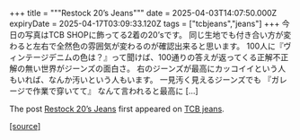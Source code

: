+++
title = """Restock 20’s Jeans"""
date = 2025-04-03T14:07:50.000Z
expiryDate = 2025-04-17T03:09:33.120Z
tags = ["tcbjeans","jeans"]
+++
今日の写真はTCB SHOPに飾ってる2着の20’sです。 同じ生地でも付き合い方が変わると左右で全然色の雰囲気が変わるのが確認出来ると思います。 100人に『ヴィンテージデニムの色は？』って聞けば、100通りの答えが返ってくる正解不正解の無い世界がジーンズの面白さ。 右のジーンズが最高にカッコイイという人もいれば、なんか汚いという人もいます。 一見汚く見えるジーンズでも 『ガレージで作業で穿いてて』 なんて言われると最高に \[…\]

The post [Restock 20’s Jeans](http://tcbjeans.com/2025/04/03/51879) first appeared on [TCB jeans](http://tcbjeans.com).

[[source]](http://tcbjeans.com/2025/04/03/51879)
